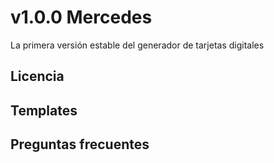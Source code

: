# v1.0.0 Mercedes

La primera versión estable del generador de tarjetas digitales

## Licencia

## Templates

## Preguntas frecuentes
